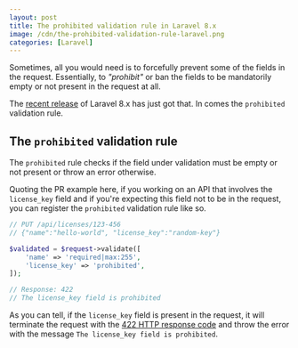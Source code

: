 ```yaml
---
layout: post
title: The prohibited validation rule in Laravel 8.x
image: /cdn/the-prohibited-validation-rule-laravel.png
categories: [Laravel]
---
```


Sometimes, all you would need is to forcefully prevent some of the fields in the request. Essentially, to *"prohibit"* or ban the fields to be mandatorily empty or not present in the request at all.

The [recent release](https://github.com/laravel/framework/releases/tag/v8.34.0) of Laravel 8.x has just got that. In comes the `prohibited` validation rule.

## The `prohibited` validation rule

The `prohibited` rule checks if the field under validation must be empty or not present or throw an error otherwise.

Quoting the PR example here, if you working on an API that involves the `license_key` field and if you're expecting this field not to be in the request, you can register the `prohibited` validation rule like so.

```php
// PUT /api/licenses/123-456
// {"name":"hello-world", "license_key":"random-key"}

$validated = $request->validate([
    'name' => 'required|max:255',
    'license_key' => 'prohibited',
]);

// Response: 422
// The license_key field is prohibited
```

As you can tell, if the `license_key` field is present in the request, it will terminate the request with the [422 HTTP response code](https://developer.mozilla.org/en-US/docs/Web/HTTP/Status/422) and throw the error with the message `The license_key field is prohibited`.